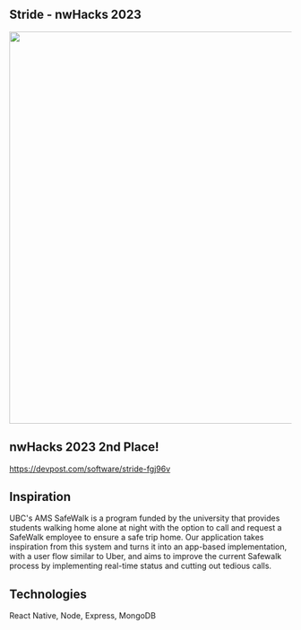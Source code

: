 ## Stride - nwHacks 2023

<img src="./Demo.gif" height="700"/>

## nwHacks 2023 2nd Place!
https://devpost.com/software/stride-fgj96v

## Inspiration
UBC's AMS SafeWalk is a program funded by the university that provides students walking home alone at night with the option to call and request a SafeWalk employee to ensure a safe trip home. Our application takes inspiration from this system and turns it into an app-based implementation, with a user flow similar to Uber, and aims to improve the current Safewalk process by implementing real-time status and cutting out tedious calls.

## Technologies
React Native, Node, Express, MongoDB
